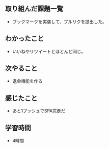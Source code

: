 ## 取り組んだ課題一覧
- ブックマークを実装して、プルリクを提出した。

## わかったこと
- いいねやリツイートとほとんど同じ。

## 次やること
- 退会機能を作る

## 感じたこと
- あと1プッシュでSPA完走だ

## 学習時間
- 4時間